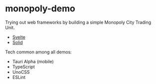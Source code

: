 # monopoly-demo

Trying out web frameworks by building a simple Monopoly City Trading Unit.

- [Svelte](https://github.com/Rettend/monopoly-demo/tree/main/svelte)
- [Solid](https://github.com/Rettend/monopoly-demo/tree/main/solid)

Tech common among all demos:

- Tauri Alpha (mobile)
- TypeScript
- UnoCSS
- ESLint
